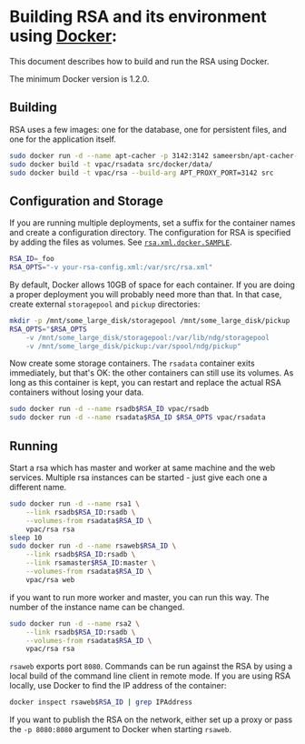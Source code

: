 # Building RSA and its environment using [Docker](http://docker.com):

This document describes how to build and run the RSA using Docker.

The minimum Docker version is 1.2.0.

## Building

RSA uses a few images: one for the database, one for persistent files, and one
for the application itself.

```bash
sudo docker run -d --name apt-cacher -p 3142:3142 sameersbn/apt-cacher-ng:latest
sudo docker build -t vpac/rsadata src/docker/data/
sudo docker build -t vpac/rsa --build-arg APT_PROXY_PORT=3142 src
```

## Configuration and Storage

If you are running multiple deployments, set a suffix for the container names
and create a configuration directory. The configuration for RSA is specified by
adding the files as volumes. See [`rsa.xml.docker.SAMPLE`][rsa.xml].

```bash
RSA_ID=_foo
RSA_OPTS="-v your-rsa-config.xml:/var/src/rsa.xml"
```

By default, Docker allows 10GB of space for each container. If you are doing a
proper deployment you will probably need more than that. In that case, create
external `storagepool` and `pickup` directories:

```bash
mkdir -p /mnt/some_large_disk/storagepool /mnt/some_large_disk/pickup
RSA_OPTS="$RSA_OPTS
    -v /mnt/some_large_disk/storagepool:/var/lib/ndg/storagepool
    -v /mnt/some_large_disk/pickup:/var/spool/ndg/pickup"
```

Now create some storage containers. The `rsadata` container exits immediately,
but that's OK: the other containers can still use its volumes. As long as this
container is kept, you can restart and replace the actual RSA containers
without losing your data.

```bash
sudo docker run -d --name rsadb$RSA_ID vpac/rsadb
sudo docker run -d --name rsadata$RSA_ID $RSA_OPTS vpac/rsadata
```

## Running

Start a rsa which has master and worker at same machine and the web services.
Multiple rsa instances can be started - just give each one a different name.

```bash
sudo docker run -d --name rsa1 \
    --link rsadb$RSA_ID:rsadb \
    --volumes-from rsadata$RSA_ID \
    vpac/rsa rsa
sleep 10
sudo docker run -d --name rsaweb$RSA_ID \
    --link rsadb$RSA_ID:rsadb \
    --link rsamaster$RSA_ID:master \
    --volumes-from rsadata$RSA_ID \
    vpac/rsa web
```

if you want to run more worker and master, you can run this way. The number of
the instance name can be changed.
```bash
sudo docker run -d --name rsa2 \
    --link rsadb$RSA_ID:rsadb \
    --volumes-from rsadata$RSA_ID \
    vpac/rsa rsa
```

`rsaweb` exports port `8080`. Commands can be run against the RSA by using a
local build of the command line client in remote mode. If you are using RSA
locally, use Docker to find the IP address of the container:

```bash
docker inspect rsaweb$RSA_ID | grep IPAddress
```

If you want to publish the RSA on the network, either set up a proxy or pass
the `-p 8080:8080` argument to Docker when starting `rsaweb`.

[rsa.xml]: ../src/storagemanager/config/rsa.xml.docker.SAMPLE

